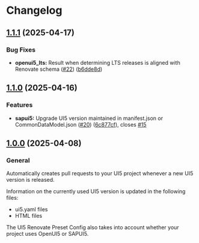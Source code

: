 # Changelog

## [1.1.1](https://github.com/UI5/renovate-config/compare/v1.1.0...v1.1.1) (2025-04-17)


### Bug Fixes

* **openui5_lts:** Result when determining LTS releases is aligned with Renovate schema ([#22](https://github.com/UI5/renovate-config/issues/22)) ([b6dde8d](https://github.com/UI5/renovate-config/commit/b6dde8d30b4c2764680c4c867dbeb2ed332efeca))

## [1.1.0](https://github.com/UI5/renovate-config/compare/v1.0.0...v1.1.0) (2025-04-16)


### Features

* **sapui5:** Upgrade UI5 version maintained in manifest.json or CommonDataModel.json ([#20](https://github.com/UI5/renovate-config/issues/20)) ([6c877cf](https://github.com/UI5/renovate-config/commit/6c877cf54e3b9744198b09df447c42ed895ff3b3)), closes [#15](https://github.com/UI5/renovate-config/issues/15)

## [1.0.0](https://github.com/UI5/renovate-config/compare/v0.0.1...v1.0.0) (2025-04-08)

### General

Automatically creates pull requests to your UI5 project whenever a new UI5 version is released.

Information on the currently used UI5 version is updated in the following files:
* ui5.yaml files
* HTML files

The UI5 Renovate Preset Config also takes into account whether your project uses OpenUI5 or SAPUI5.
